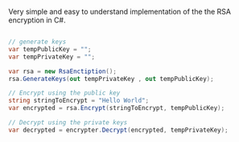 Very simple and easy to understand implementation of the the RSA encryption in C#.

```c#

// generate keys
var tempPublicKey = "";
var tempPrivateKey = "";

var rsa = new RsaEnctiption();
rsa.GenerateKeys(out tempPrivateKey , out tempPublicKey);

// Encrypt using the public key
string stringToEncrypt = "Hello World";
var encrypted = rsa.Encrypt(stringToEncrypt, tempPublicKey);

// Decrypt using the private keys
var decrypted = encrypter.Decrypt(encrypted, tempPrivateKey);

```
